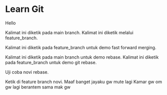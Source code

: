 # Learn Git

Hello

Kalimat ini diketik pada main branch.
Kalimat ini diketik melalui feature_branch.

Kalimat ini diketik pada feature_branch untuk demo fast forward merging.

Kalimat ini diketik pada main branch untuk demo rebase.
Kalimat ini diketik pada feature_branch untuk demo git rebase.

Uji coba novi rebase.

Ketik di feature branch novi.
Maaf banget jayaku gw mute lagi
Kamar gw om gw lagi berantem sama mak gw
